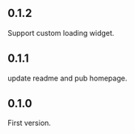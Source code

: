 ## 0.1.2

Support custom loading widget.

## 0.1.1

update readme and pub homepage.

## 0.1.0

First version.
